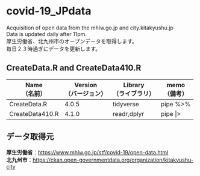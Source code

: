 # covid-19_JPdata
Acquisition of open data from the mhlw.go.jp and city.kitakyushu.jp<br>
Data is updated daily after 11pm.<br>
厚生労働省、北九州市のオープンデータを取得します。<br>
毎日２３時過ぎにデータを更新します。

## CreateData.R and CreateData410.R
|Name<br>（名前）|Version<br>（バージョン）|Library<br>（ライブラリ）|memo<br>（備考）|
|-|-|-|-|
|CreateData.R|4.0.5|tidyverse|pipe %>%|
|CreateData410.R|4.1.0|readr,dplyr|pipe \|>|
## データ取得元<br>
**厚生労働省**：https://www.mhlw.go.jp/stf/covid-19/open-data.html <br>
**北九州市**：https://ckan.open-governmentdata.org/organization/kitakyushu-city